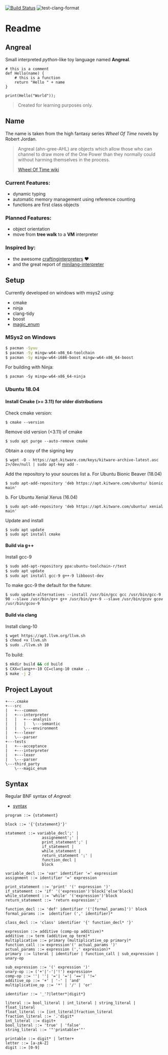 
[![Build Status](https://travis-ci.com/toebsen/angreal.svg?branch=master)](https://travis-ci.com/toebsen/angreal)
![test-clang-format](https://github.com/toebsen/angreal/workflows/test-clang-format/badge.svg?branch=master)

# Readme

## Angreal

Small interpreted *python*-like toy language named **Angreal**.

```
# this is a comment
def Hello(name) {
    # this is a function
    return "Hello " + name
}

print(Hello("World"));
```

> Created for learning purposes only.

## Name

The name is taken from the high fantasy series *Wheel Of Time* novels by Robert Jordan.

> Angreal (ahn-gree-AHL) are objects which allow those who can channel to draw more of the One Power 
> than they normally could without harming themselves in the process.
>
> [Wheel Of Time wiki](https://wot.fandom.com/wiki/Angreal)


### Current Features:

- dynamic typing 
- automatic memory management using reference counting
- functions are first class objects 

### Planned Features:

- object orientation
- move from **tree walk** to a **VM** interpreter

### Inspired by:

- the awesome [craftinginterpreters](https://www.craftinginterpreters.com/contents.html) :heart:
- and the great report of [minilang-interpreter](https://drmenguin.com/minilang-interpreter/)

## Setup

Currently developed on windows with msys2 using:
- cmake
- ninja
- clang-tidy
- boost
- [magic_enum](https://github.com/Neargye/magic_enum) 

### MSys2 on Windows
```bash
$ pacman -Syuu
$ pacman -Sy mingw-w64-x86_64-toolchain 
$ pacman -Sy mingw-w64-i686-boost mingw-w64-x86_64-boost
```

For building with Ninja:

```
$ pacman -Sy mingw-w64-x86_64-ninja
```

### Ubuntu 18.04

#### Install Cmake (>= 3.11) for older distributions 
Check cmake version:

``$ cmake --version``

Remove old version (<3.11) of cmake

``$ sudo apt purge --auto-remove cmake``

Obtain a copy of the signing key

``$ wget -O - https://apt.kitware.com/keys/kitware-archive-latest.asc 2>/dev/null | sudo apt-key add -``

Add the repository to your sources list
a. For Ubuntu Bionic Beaver (18.04)

``$ sudo apt-add-repository 'deb https://apt.kitware.com/ubuntu/ bionic main'``

b. For Ubuntu Xenial Xerus (16.04)

``$ sudo apt-add-repository 'deb https://apt.kitware.com/ubuntu/ xenial main'``

Update and install
```
$ sudo apt update
$ sudo apt install cmake
```

#### Build via g++
Install gcc-9

```bash
$ sudo add-apt-repository ppa:ubuntu-toolchain-r/test
$ sudo apt update
$ sudo apt install gcc-9 g++-9 libboost-dev
```
 
To make gcc-9 the default for the future:

```
$ sudo update-alternatives --install /usr/bin/gcc gcc /usr/bin/gcc-9 90 --slave /usr/bin/g++ g++ /usr/bin/g++-9 --slave /usr/bin/gcov gcov /usr/bin/gcov-9
```

#### Build via clang

Install clang-10

```bash
$ wget https://apt.llvm.org/llvm.sh
$ chmod +x llvm.sh
$ sudo ./llvm.sh 10
```

To build:

```bash
$ mkdir build && cd build
$ CXX=clang++-10 CC=clang-10 cmake ..
$ make -j 2
```
## Project Layout

```
+---.cmake 
+---src 
|   +---common
|   +---interpreter
|   |   +---analysis
|   |   |   \---semantic
|   |   \---environment
|   +---lexer
|   \---parser
+---tests
|   +---acceptance
|   +---interpreter
|   +---lexer
|   \---parser
\---third_party
    \---magic_enum
```

## Syntax

Regular BNF syntax of *Angreal*:
- [syntax](http://matt.might.net/articles/grammars-bnf-ebnf/)

```
program ::= {statement}

block ::= '{'{statement}'}'

statement ::= variable_decl';' |                 
                assignement';' | 
                print_statement';' | 
                if_statement | 
                while_statement | 
                return_statement ';' | 
                function_decl | 
                block 

variable_decl ::= 'var' identifier '=' expression
assignment ::= identifier '=' expression

print_statement ::= 'print' '(' expression ')'
if_statement ::= 'if' '('expression')'block['else'block]
while_statement ::= 'while' '('expression')'block
return_statement ::= 'return expression';'

function_decl ::= 'def' identifier '('[formal_params]')' block
formal_params ::=  identifier (',' identifier)*

class_decl ::= 'class' identifier '{' function_decl* '}'

expression ::= additive (comp-op additive)*
additive ::= term (additive_op term)*
multiplicative ::= primary (multiplicative_op primary)*
function_call ::= expression'(' actual_params ')'
actual_params ::= expression (',' expression)*
primary ::= literal | identifier | function_call | sub_expression | unary-op
 
sub_expression ::= '(' expression ')' 
unary-op ::= ('+'|'-'|'!') expression+ 
comp-op ::= ''| ''| '='| '='| '=='| '!='
additive_op ::= '+' | '-' | 'and' 
multiplicative_op ::= '*' | '/' | 'or'

identifier ::= '_'?|letter*|digit*}

literal ::= bool_literal | int_literal | string_literal | float_literal 
float_literal ::= [int_literal]fraction_literal
fraction_literal ::= '.'digit*
int_literal ::= digit+
bool_literal ::= 'true' | 'false'
string_literal ::= '"'printable+'"'

printable ::= digit* | letter+
letter ::= [a-zA-Z]
digit ::= [0-9]

```
